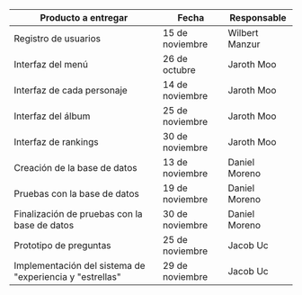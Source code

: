 | Producto a entregar | Fecha | Responsable |
| --- | --- | --- |
| Registro de usuarios | 15 de noviembre | Wilbert Manzur |
| Interfaz del menú | 26 de octubre | Jaroth Moo |
| Interfaz de cada personaje | 14 de noviembre | Jaroth Moo |
| Interfaz del álbum | 25 de noviembre | Jaroth Moo |
| Interfaz de rankings | 30 de noviembre | Jaroth Moo |
| Creación de la base de datos | 13 de noviembre | Daniel Moreno |
| Pruebas con la base de datos | 19 de noviembre | Daniel Moreno |
| Finalización de pruebas con la base de datos | 30 de noviembre | Daniel Moreno |
| Prototipo de preguntas | 25 de noviembre | Jacob Uc |
| Implementación del sistema de "experiencia y "estrellas" | 29 de noviembre | Jacob Uc |

